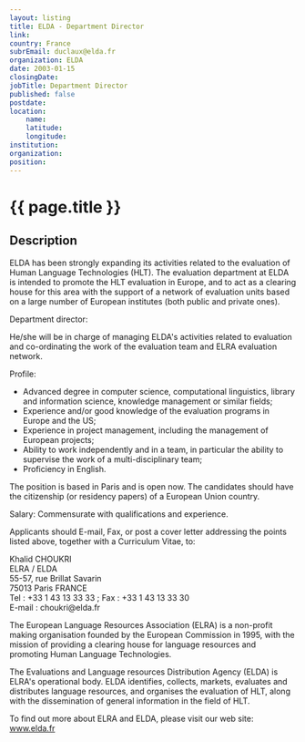 ```yaml
---
layout: listing
title: ELDA - Department Director
link:
country: France
subrEmail: duclaux@elda.fr
organization: ELDA 
date: 2003-01-15
closingDate: 
jobTitle: Department Director
published: false
postdate:
location:
	name: 
	latitude: 
	longitude: 
institution: 
organization: 
position: 
--- 
```



# {{ page.title }}

## Description


<p>ELDA has been strongly expanding its activities related to the evaluation of Human Language Technologies (HLT). The evaluation department at ELDA is intended to promote the HLT evaluation in Europe, and to act as a clearing house for this area with the support of a network of evaluation units based on a large number of European institutes (both public and private ones).</p>

<p>Department director:</p>
<p>He/she will be in charge of managing ELDA's activities related to evaluation and co-ordinating the work of the evaluation team and ELRA evaluation network.</p>

<p>Profile:
<ul>
<li>Advanced degree in computer science, computational linguistics, library and information science, knowledge management or similar fields;
<li>Experience and/or good knowledge of the evaluation programs in Europe and the US;
<li>Experience in project management, including the management of European projects;
<li>Ability to work independently and in a team, in particular the ability to supervise the work of a multi-disciplinary team;
<li>Proficiency in English.</ul>
</p>

<p>The position is based in Paris and is open now. The candidates should have the citizenship (or residency papers) of a European Union country.</p>

<p>Salary: Commensurate with qualifications and experience.</p>

<p>Applicants should E-mail, Fax, or post a cover letter addressing the points listed above, together with a Curriculum Vitae, to:</p>
<p>Khalid CHOUKRI<br/>
ELRA / ELDA<br/>
55-57, rue Brillat Savarin<br/>
75013 Paris FRANCE<br/>
Tel : +33 1 43 13 33 33 ; Fax : +33 1 43 13 33 30<br/>
E-mail : choukri@elda.fr</p>

<p>The European Language Resources Association (ELRA) is a non-profit making organisation founded by the European Commission in 1995, with the mission of providing a clearing house for language resources and promoting Human Language Technologies.</p>
<p>The Evaluations and Language resources Distribution Agency (ELDA) is ELRA's operational body. ELDA identifies, collects, markets, evaluates and distributes language resources, and organises the evaluation of HLT, along with the dissemination of general information in the field of HLT.</p>

<p>To find out more about ELRA and ELDA, please visit our web site: <a href="www.elda.fr">www.elda.fr</a></p>

